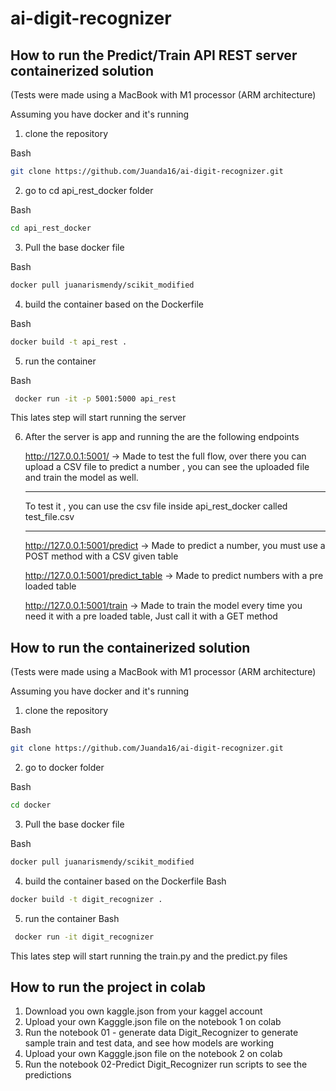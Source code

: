 # ai-digit-recognizer

## How to run the Predict/Train API REST server containerized solution 
(Tests were made using a MacBook with M1 processor (ARM architecture)

Assuming you have docker and it's running
1. clone the repository

Bash
```bash
git clone https://github.com/Juanda16/ai-digit-recognizer.git
```

2. go to cd api_rest_docker folder

Bash
```bash
cd api_rest_docker  
```

3. Pull the base docker file 

Bash
```bash
docker pull juanarismendy/scikit_modified
```


4. build the container based on the Dockerfile

Bash
```bash
docker build -t api_rest . 
```

5. run the container

Bash
```bash
 docker run -it -p 5001:5000 api_rest    
```
This lates step will start running the server 

6. After the server is app and running the are the following endpoints

    http://127.0.0.1:5001/  -> Made to test the full flow, over there you can upload a CSV file to predict a number , you can see the uploaded file and train the model as well.
    ******
    To test it , you can use the csv file inside api_rest_docker called test_file.csv
    ******

    http://127.0.0.1:5001/predict  -> Made to predict a number, you must use a POST method with a CSV given table

    http://127.0.0.1:5001/predict_table  -> Made to predict numbers with a pre loaded table 

    http://127.0.0.1:5001/train  -> Made to train the model every time you need it with a pre loaded table, Just call it with a GET method


## How to run the containerized solution 
(Tests were made using a MacBook with M1 processor (ARM architecture)


Assuming you have docker and it's running
1. clone the repository

Bash
```bash
git clone https://github.com/Juanda16/ai-digit-recognizer.git
```

2. go to docker folder

Bash
```bash
cd docker
```

3. Pull the base docker file 

Bash
```bash
docker pull juanarismendy/scikit_modified
```


4. build the container based on the Dockerfile
Bash
```bash
docker build -t digit_recognizer .
```

5. run the container
Bash
```bash
 docker run -it digit_recognizer   
```
This lates step will start running the train.py and the predict.py files 

## How to run  the project in colab

1. Download you own kaggle.json from your kaggel account
2. Upload your own Kagggle.json file on the notebook 1 on colab
3. Run the notebook 01 - generate data  Digit_Recognizer to generate sample train and test data, and see how models are working
4. Upload your own Kagggle.json file on the notebook 2 on colab
5. Run the notebook 02-Predict  Digit_Recognizer run scripts to see the predictions

